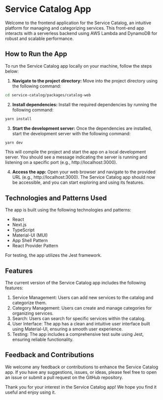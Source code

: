 # Service Catalog App

Welcome to the frontend application for the Service Catalog, an intuitive platform for managing and categorizing services. This front-end app interacts with a serverless backend using AWS Lambda and DynamoDB for robust and scalable performance.

## How to Run the App

To run the Service Catalog app locally on your machine, follow the steps below:

1. **Navigate to the project directory:** Move into the project directory using the following command:

```sh
cd service-catalog/packages/catalog-web
```

2. **Install dependencies:** Install the required dependencies by running the following command:

```sh
yarn install
```

3. **Start the development server:** Once the dependencies are installed, start the development server with the following command:

```sh
yarn dev
```

This will compile the project and start the app on a local development server. You should see a message indicating the server is running and listening on a specific port (e.g., http://localhost:3000).

4. **Access the app:** Open your web browser and navigate to the provided URL (e.g., http://localhost:3000). The Service Catalog app should now be accessible, and you can start exploring and using its features.

## Technologies and Patterns Used

The app is built using the following technologies and patterns:

- React
- Next.js
- TypeScript
- Material-UI (MUI)
- App Shell Pattern
- React Provider Pattern

For testing, the app utilizes the Jest framework.

## Features

The current version of the Service Catalog app includes the following features:

1. Service Management: Users can add new services to the catalog and categorize them.
2. Category Management: Users can create and manage categories for organizing services.
3. Search: Users can search for specific services within the catalog.
4. User Interface: The app has a clean and intuitive user interface built using Material-UI, ensuring a smooth user experience.
5. Testing: The app includes a comprehensive test suite using Jest, ensuring reliable functionality.

## Feedback and Contributions

We welcome any feedback or contributions to enhance the Service Catalog app. If you have any suggestions, issues, or ideas, please feel free to open an issue or submit a pull request on the GitHub repository.

Thank you for your interest in the Service Catalog app! We hope you find it useful and enjoy using it.
